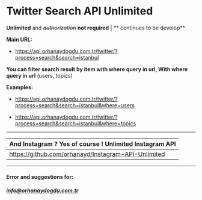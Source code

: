 # Twitter Search API Unlimited 
**Unlimited** and ~~*authorization*~~ **not required** | ** continues to be develop**

**Main URL:**
- https://api.orhanaydogdu.com.tr/twitter/?process=search&search=istanbul

**You can filter search result by item with where query in url,
With where query in url**
(users, topics)

**Examples:**
- https://api.orhanaydogdu.com.tr/twitter/?process=search&search=istanbul&where=users

- https://api.orhanaydogdu.com.tr/twitter/?process=search&search=istanbul&where=topics

------------

|  And Instagram ? Yes of course ! Unlimited Instagram API  |
| ------------ |
| https://github.com/orhanayd/Instagram-API-Unlimited  |

------------

#### **Error and suggestions for:**
##### info@orhanaydogdu.com.tr
